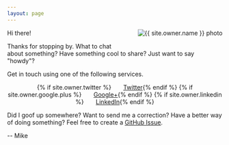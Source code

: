 ```yaml
---
layout: page
---
```

<img src="{{ site.url }}/images/{{ site.owner.avatar }}" alt="{{ site.owner.name }} photo" class="author-photo" style="float: right; margin-left: 2em; margin-bottom: 2em;">

Hi there!

Thanks for stopping by. What to chat about something? Have something cool to share? Just want to say "howdy"?

Get in touch using one of the following services.

<div style="text-align: center;">
{% if site.owner.twitter %}<a class="btn" href="http://twitter.com/{{ site.owner.twitter }}" title="{{ site.owner.name}} on Twitter" target="_blank"><i class="fa fa-twitter-square fa-2x"></i><span style="margin-left: 2em;">Twitter</span></a>{% endif %}
{% if site.owner.google.plus %}<a class="btn" href="http://plus.google.com/+{{ site.owner.google.plus }}" title="{{ site.owner.name}} on Google+" target="_blank"><i class="fa fa-google-plus-square fa-2x"></i><span style="margin-left: 2em;">Google+</span></a>{% endif %}
{% if site.owner.linkedin %}<a class="btn" href="http://linkedin.com/in/{{ site.owner.linkedin }}" title="{{ site.owner.name}} on LinkedIn" target="_blank"><i class="fa fa-linkedin-square fa-2x"></i><span style="margin-left: 2em;">LinkedIn</span></a>{% endif %}
</div>

Did I goof up somewhere? Want to send me a correction? Have a better way of doing something? Feel free to create a [GitHub Issue][1].

-- Mike

[1]: https://github.com/MikeChristianson/MikeChristianson.github.io/issues
